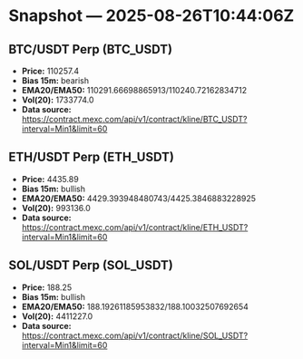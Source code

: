 # Snapshot — 2025-08-26T10:44:06Z

## BTC/USDT Perp (BTC_USDT)
- **Price:** 110257.4
- **Bias 15m:** bearish
- **EMA20/EMA50:** 110291.66698865913/110240.72162834712
- **Vol(20):** 1733774.0
- **Data source:** https://contract.mexc.com/api/v1/contract/kline/BTC_USDT?interval=Min1&limit=60

## ETH/USDT Perp (ETH_USDT)
- **Price:** 4435.89
- **Bias 15m:** bullish
- **EMA20/EMA50:** 4429.393948480743/4425.3846883228925
- **Vol(20):** 993136.0
- **Data source:** https://contract.mexc.com/api/v1/contract/kline/ETH_USDT?interval=Min1&limit=60

## SOL/USDT Perp (SOL_USDT)
- **Price:** 188.25
- **Bias 15m:** bullish
- **EMA20/EMA50:** 188.19261185953832/188.10032507692654
- **Vol(20):** 4411227.0
- **Data source:** https://contract.mexc.com/api/v1/contract/kline/SOL_USDT?interval=Min1&limit=60

